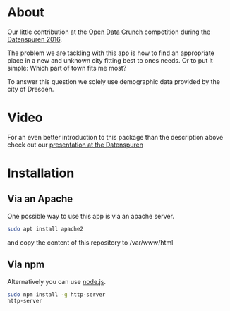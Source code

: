 # About
Our little contribution at the [Open Data Crunch](http://www.dresden.de/de/wirtschaft/wirtschaftsstandort/projekte-kooperationen/open-data-crunch.php) competition during the [Datenspuren 2016](https://www.datenspuren.de/2016/fahrplan.html).

The problem we are tackling with this app is how to find an appropriate place in a new and unknown city fitting best to ones needs. Or to put it simple: Which part of town fits me most?

To answer this question we solely use demographic data provided by the city of Dresden.

# Video
For an even better introduction to this package than the description above check out our [presentation at the Datenspuren](https://www.youtube.com/watch?v=znWmLYXqkpQ&feature=youtu.be) 

# Installation
## Via an Apache

One possible way to use this app is via an apache server.

```bash
sudo apt install apache2
```

and copy the content of this repository to /var/www/html

## Via npm

Alternatively you can use [node.js](https://nodejs.org/en/).

```bash
sudo npm install -g http-server
http-server
```
